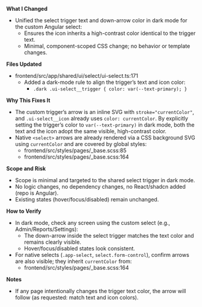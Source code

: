 **What I Changed**

- Unified the select trigger text and down-arrow color in dark mode for the custom Angular select:
  - Ensures the icon inherits a high-contrast color identical to the trigger text.
  - Minimal, component-scoped CSS change; no behavior or template changes.

**Files Updated**

- frontend/src/app/shared/ui/select/ui-select.ts:171
  - Added a dark-mode rule to align the trigger’s text and icon color:
    - `.dark .ui-select__trigger { color: var(--text-primary); }`

**Why This Fixes It**

- The custom trigger’s arrow is an inline SVG with `stroke="currentColor"`, and `.ui-select__icon` already uses `color: currentColor`. By explicitly setting the trigger’s color to `var(--text-primary)` in dark mode, both the text and the icon adopt the same visible, high-contrast color.
- Native `<select>` arrows are already rendered via a CSS background SVG using `currentColor` and are covered by global styles:
  - frontend/src/styles/pages/_base.scss:85
  - frontend/src/styles/pages/_base.scss:164

**Scope and Risk**

- Scope is minimal and targeted to the shared select trigger in dark mode.
- No logic changes, no dependency changes, no React/shadcn added (repo is Angular).
- Existing states (hover/focus/disabled) remain unchanged.

**How to Verify**

- In dark mode, check any screen using the custom select (e.g., Admin/Reports/Settings):
  - The down-arrow inside the select trigger matches the text color and remains clearly visible.
  - Hover/focus/disabled states look consistent.
- For native selects (`.app-select`, `select.form-control`), confirm arrows are also visible; they inherit `currentColor` from:
  - frontend/src/styles/pages/_base.scss:164

**Notes**

- If any page intentionally changes the trigger text color, the arrow will follow (as requested: match text and icon colors).